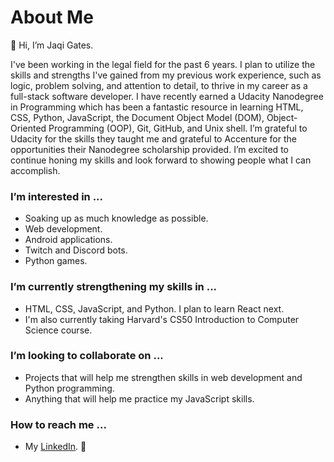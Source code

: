 # About Me
👋 Hi, I’m Jaqi Gates.

I've been working in the legal field for the past 6 years. I plan to utilize the skills and strengths I've gained from my previous work experience, such as logic, problem solving, and attention to detail, to thrive in my career as a full-stack software developer. I have recently earned a Udacity Nanodegree in Programming which has been a fantastic resource in learning HTML, CSS, Python, JavaScript, the Document Object Model (DOM), Object-Oriented Programming (OOP), Git, GitHub, and Unix shell. I’m grateful to Udacity for the skills they taught me and grateful to Accenture for the opportunities their Nanodegree scholarship provided. I’m excited to continue honing my skills and look forward to showing people what I can accomplish.

### I’m interested in ...
- Soaking up as much knowledge as possible.
- Web development.
- Android applications.
- Twitch and Discord bots.
- Python games.

### I’m currently strengthening my skills in ...
- HTML, CSS, JavaScript, and Python. I plan to learn React next.
- I'm also currently taking Harvard's CS50 Introduction to Computer Science course.

### I’m looking to collaborate on ...
- Projects that will help me strengthen skills in web development and Python programming.
- Anything that will help me practice my JavaScript skills.

### How to reach me ...
- My [LinkedIn](https://www.linkedin.com/in/jaqi-gates/). 📨

<!---
JaqiGates/JaqiGates is a ✨ special ✨ repository because its `README.md` (this file) appears on your GitHub profile.
You can click the Preview link to take a look at your changes.
--->
